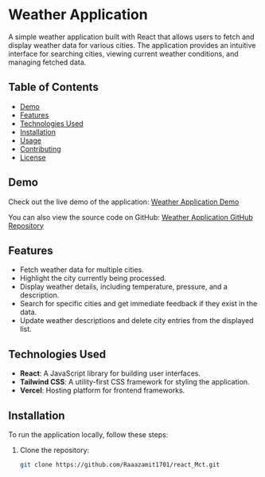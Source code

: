 # Weather Application

A simple weather application built with React that allows users to fetch and display weather data for various cities. The application provides an intuitive interface for searching cities, viewing current weather conditions, and managing fetched data.

## Table of Contents

- [Demo](#demo)
- [Features](#features)
- [Technologies Used](#technologies-used)
- [Installation](#installation)
- [Usage](#usage)
- [Contributing](#contributing)
- [License](#license)

## Demo

Check out the live demo of the application: [Weather Application Demo](https://react-mct-rho.vercel.app/)

You can also view the source code on GitHub: [Weather Application GitHub Repository](https://github.com/Raaazamit1701/react_Mct.git)

## Features

- Fetch weather data for multiple cities.
- Highlight the city currently being processed.
- Display weather details, including temperature, pressure, and a description.
- Search for specific cities and get immediate feedback if they exist in the data.
- Update weather descriptions and delete city entries from the displayed list.

## Technologies Used

- **React**: A JavaScript library for building user interfaces.
- **Tailwind CSS**: A utility-first CSS framework for styling the application.
- **Vercel**: Hosting platform for frontend frameworks.

## Installation

To run the application locally, follow these steps:

1. Clone the repository:
   ```bash
   git clone https://github.com/Raaazamit1701/react_Mct.git
